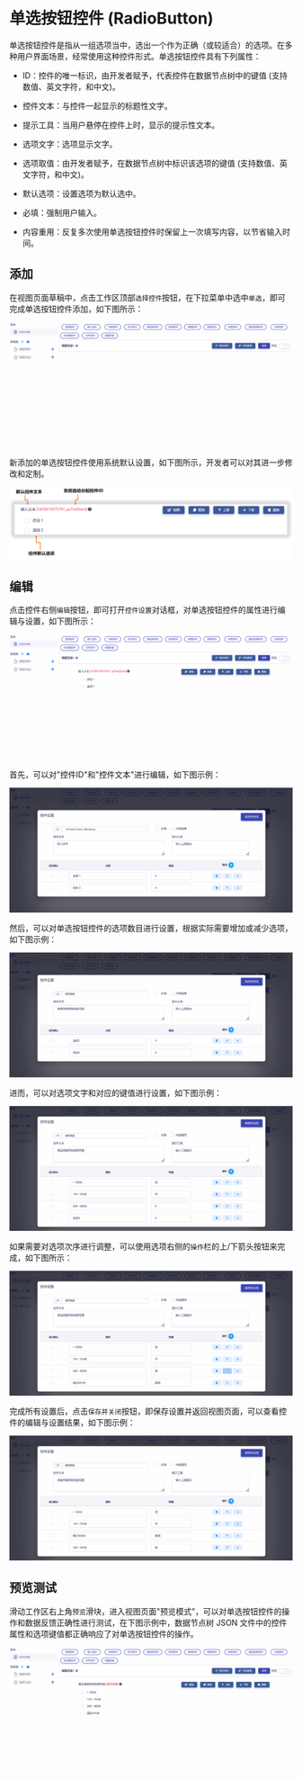 # 单选按钮控件 (RadioButton)

单选按钮控件是指从一组选项当中，选出一个作为正确（或较适合）的选项。在多种用户界面场景，经常使用这种控件形式。单选按钮控件具有下列属性：

* ID：控件的唯一标识，由开发者赋予，代表控件在数据节点树中的键值 (支持数值、英文字符，和中文)。

* 控件文本：与控件一起显示的标题性文字。

* 提示工具：当用户悬停在控件上时，显示的提示性文本。

* 选项文字：选项显示文字。

* 选项取值：由开发者赋予，在数据节点树中标识该选项的键值 (支持数值、英文字符，和中文)。

* 默认选项：设置选项为默认选中。

* 必填：强制用户输入。

* 内容重用：反复多次使用单选按钮控件时保留上一次填写内容，以节省输入时间。

## 添加

在视图页面草稿中，点击工作区顶部`选择控件`按钮，在下拉菜单中选中`单选`，即可完成单选按钮控件添加，如下图所示：

![Matrix.OS](../../../../../media/os/tools/modelview/addsinglechoice.gif "添加单选按钮控件")

新添加的单选按钮控件使用系统默认设置，如下图所示，开发者可以对其进一步修改和定制。

![Matrix.OS](../../../../../media/os/tools/modelview/addsinglechoice.png "单选按钮控件默认设置")

## 编辑

点击控件右侧`编辑`按钮，即可打开`控件设置`对话框，对单选按钮控件的属性进行编辑与设置，如下图所示：

![Matrix.OS](../../../../../media/os/tools/modelview/editsinglechoice1.gif "编辑单选按钮控件 - 打开控件设置对话框")

首先，可以对"控件ID"和"控件文本"进行编辑，如下图示例：

![Matrix.OS](../../../../../media/os/tools/modelview/editsinglechoice2.gif "编辑单选按钮控件 - 控件ID与文本编辑")

然后，可以对单选按钮控件的选项数目进行设置，根据实际需要增加或减少选项，如下图示例：

![Matrix.OS](../../../../../media/os/tools/modelview/editsinglechoice3.gif "编辑单选按钮控件 - 设置选项数目")

进而，可以对选项文字和对应的键值进行设置，如下图示例：

![Matrix.OS](../../../../../media/os/tools/modelview/editsinglechoice4.gif "编辑单选按钮控件 - 设置选项文字和键值")

如果需要对选项次序进行调整，可以使用选项右侧的`操作`栏的上/下箭头按钮来完成，如下图所示：

![Matrix.OS](../../../../../media/os/tools/modelview/editsinglechoice5.gif "编辑单选按钮控件 - 调整选项次序")

完成所有设置后，点击`保存并关闭`按钮，即保存设置并返回视图页面，可以查看控件的编辑与设置结果，如下图示例：

![Matrix.OS](../../../../../media/os/tools/modelview/editsinglechoice6.gif "编辑单选按钮控件 - 保存控件设置")

## 预览测试

滑动工作区右上角`预览`滑块，进入视图页面"预览模式"，可以对单选按钮控件的操作和数据反馈正确性进行测试，在下图示例中，数据节点树 JSON 文件中的控件属性和选项键值都正确响应了对单选按钮控件的操作。

![Matrix.OS](../../../../../media/os/tools/modelview/testsinglechoice.gif "测试单选按钮控件")